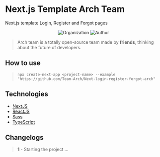 # Next.js Template Arch Team

Next.js template Login, Register and Forgot pages

<p align="center">
<img alt="Organization" src="https://img.shields.io/static/v1?label=Made%20by&message=Arch%20Team&color=F8A825&labelColor=000000">
<img alt="Author" src="https://img.shields.io/static/v1?label=Made%20by&message=Felipe%20Almeida&color=F8A825&labelColor=000000"">
</p>

> Arch team is a totally open-source team made by **friends**, thinking about the future of developers.

## How to use

> `npx create-next-app <project-name> --example "https://github.com/Team-Arch/Next-login-register-forgot-arch"`

## Technologies

- [NextJS](https://nextjs.org)
- [ReactJS](https://reactjs.org)
- [Sass](https://sass-lang.com)
- [TypeScript](https://www.typescriptlang.org)

## Changelogs

> **1** - Starting the project
> ...
